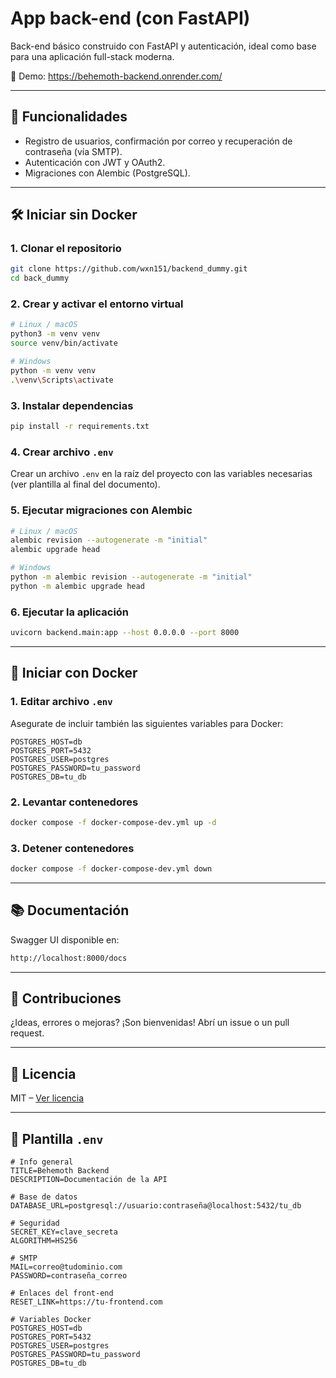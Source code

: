 # App back-end (con FastAPI)

Back-end básico construido con FastAPI y autenticación, ideal como base para una aplicación full-stack moderna.

🔗 Demo: https://behemoth-backend.onrender.com/

---

## 👾 Funcionalidades

- Registro de usuarios, confirmación por correo y recuperación de contraseña (vía SMTP).
- Autenticación con JWT y OAuth2.
- Migraciones con Alembic (PostgreSQL).

---

## 🛠️ Iniciar sin Docker

### 1. Clonar el repositorio

```bash
git clone https://github.com/wxn151/backend_dummy.git
cd back_dummy
```

### 2. Crear y activar el entorno virtual

```bash
# Linux / macOS
python3 -m venv venv
source venv/bin/activate

# Windows
python -m venv venv
.\venv\Scripts\activate
```

### 3. Instalar dependencias

```bash
pip install -r requirements.txt
```

### 4. Crear archivo `.env`

Crear un archivo `.env` en la raíz del proyecto con las variables necesarias (ver plantilla al final del documento).

### 5. Ejecutar migraciones con Alembic

```bash
# Linux / macOS
alembic revision --autogenerate -m "initial"
alembic upgrade head

# Windows
python -m alembic revision --autogenerate -m "initial"
python -m alembic upgrade head
```

### 6. Ejecutar la aplicación

```bash
uvicorn backend.main:app --host 0.0.0.0 --port 8000
```

---

## 🐳 Iniciar con Docker

### 1. Editar archivo `.env`

Asegurate de incluir también las siguientes variables para Docker:

```env
POSTGRES_HOST=db
POSTGRES_PORT=5432
POSTGRES_USER=postgres
POSTGRES_PASSWORD=tu_password
POSTGRES_DB=tu_db
```

### 2. Levantar contenedores

```bash
docker compose -f docker-compose-dev.yml up -d
```

### 3. Detener contenedores

```bash
docker compose -f docker-compose-dev.yml down
```

---

## 📚 Documentación

Swagger UI disponible en:

```txt
http://localhost:8000/docs
```

---

## 🤝 Contribuciones

¿Ideas, errores o mejoras? ¡Son bienvenidas! Abrí un issue o un pull request.

---

## 🪪 Licencia

MIT – [Ver licencia](https://opensource.org/licenses/MIT)

---

## 📄 Plantilla `.env`

```env
# Info general
TITLE=Behemoth Backend
DESCRIPTION=Documentación de la API

# Base de datos
DATABASE_URL=postgresql://usuario:contraseña@localhost:5432/tu_db

# Seguridad
SECRET_KEY=clave_secreta
ALGORITHM=HS256

# SMTP
MAIL=correo@tudominio.com
PASSWORD=contraseña_correo

# Enlaces del front-end
RESET_LINK=https://tu-frontend.com

# Variables Docker
POSTGRES_HOST=db
POSTGRES_PORT=5432
POSTGRES_USER=postgres
POSTGRES_PASSWORD=tu_password
POSTGRES_DB=tu_db
```
